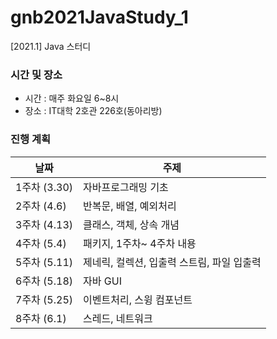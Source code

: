 # gnb2021JavaStudy_1
[2021.1] Java 스터디

### 시간 및 장소
- 시간 : 매주 화요일 6~8시
- 장소 : IT대학 2호관 226호(동아리방)

### 진행 계획
| 날짜 | 주제 |
|------|------|
| 1주차 (3.30) | 자바프로그래밍 기초 |
| 2주차 (4.6) | 반복문, 배열, 예외처리 |
| 3주차 (4.13) | 클래스, 객체, 상속 개념 |
| 4주차 (5.4) | 패키지, 1주차~ 4주차 내용 |
| 5주차 (5.11) | 제네릭, 컬렉션, 입출력 스트림, 파일 입출력 |
| 6주차 (5.18) | 자바 GUI |
| 7주차 (5.25) | 이벤트처리, 스윙 컴포넌트 |
| 8주차 (6.1) | 스레드, 네트워크 |
